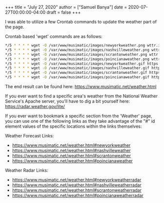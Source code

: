 +++
title = "July 27, 2020"
author = ["Samuel Banya"]
date = 2020-07-27T00:00:00-04:00
draft = false
+++

I was able to utilize a few Crontab commands to update the weather part of the page.

Crontab based 'wget' commands are as follows:

```bash
*/5 * * * * wget -O /var/www/musimatic/images/newyorkweather.png wttr.in/newyork.png
*/5 * * * * wget -O /var/www/musimatic/images/nashvilleweather.png wttr.in/nashville.png
*/5 * * * * wget -O /var/www/musimatic/images/scrantonweather.png wttr.in/scranton.png
*/5 * * * * wget -O /var/www/musimatic/images/poincianaweather.png wttr.in/poinciana.png
*/5 * * * * wget -O /var/www/musimatic/images/newyorkweather.gif https://radar.weather.gov/lite/N0R/OKX_loop.gif
*/5 * * * * wget -O /var/www/musimatic/images/nashvilleweather.gif https://radar.weather.gov/lite/N0R/OHX_loop.gif
*/5 * * * * wget -O /var/www/musimatic/images/scrantonweather.gif https://radar.weather.gov/lite/N0R/BGM_loop.gif
*/5 * * * * wget -O /var/www/musimatic/images/poincianaweather.gif https://radar.weather.gov/lite/N0R/TBW_loop.gif
```

The end result can be found here:
<https://www.musimatic.net/weather.html>

If you ever want to find a specific area's weather from the National Weather Service's Apache server, you'll have to dig a bit yourself here:
<https://radar.weather.gov/lite/>

If you ever want to bookmark a specific section from the 'Weather' page, you can use one of the following links as they take advantage of the "#"
id element values of the specific locations within the links themselves:

Weather Forecast Links:

-   <https://www.musimatic.net/weather.html#newyorkweather>
-   <https://www.musimatic.net/weather.html#nashvilleweather>
-   <https://www.musimatic.net/weather.html#scrantonweather>
-   <https://www.musimatic.net/weather.html#poincianaweather>

Weather Radar Links:

-   <https://www.musimatic.net/weather.html#newyorkweatherradar>
-   <https://www.musimatic.net/weather.html#nashvilleweatherradar>
-   <https://www.musimatic.net/weather.html#scrantonweatherradar>
-   <https://www.musimatic.net/weather.html#poincianaweatherradar>